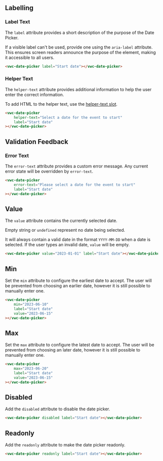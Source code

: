 ## Labelling

### Label Text

The `label` attribute provides a short description of the purpose of the Date Picker.

<vwc-note connotation="information" icon="accessibility-line" headline="Accessibility Tip">

If a visible label can't be used, provide one using the <nobr><code>aria-label</code></nobr> attribute. This ensures screen readers announce the purpose of the element, making it accessible to all users.
</vwc-note>

```html preview 460px
<vwc-date-picker label="Start date"></vwc-date-picker>
```

### Helper Text

The `helper-text` attribute provides additional information to help the user enter the correct information.

To add HTML to the helper text, use the [helper-text slot](/components/date-picker/code/#helper-text-slot).

```html preview 460px
<vwc-date-picker
	helper-text="Select a date for the event to start"
	label="Start date"
></vwc-date-picker>
```

## Validation Feedback

### Error Text

The `error-text` attribute provides a custom error message. Any current error state will be overridden by `error-text`.

```html preview 460px
<vwc-date-picker
	error-text="Please select a date for the event to start"
	label="Start date"
></vwc-date-picker>
```

## Value

The `value` attribute contains the currently selected date.

Empty string or `undefined` represent no date being selected.

It will always contain a valid date in the format `YYYY-MM-DD` when a date is selected. If the user types an invalid date, `value` will be empty.

```html preview 460px
<vwc-date-picker value="2023-01-01" label="Start date"></vwc-date-picker>
```

## Min

Set the `min` attribute to configure the earliest date to accept. The user will be prevented from choosing an earlier date, however it is still possible to manually enter one.

```html preview 460px
<vwc-date-picker
	min="2023-06-10"
	label="Start date"
	value="2023-06-15"
></vwc-date-picker>
```

## Max

Set the `max` attribute to configure the latest date to accept. The user will be prevented from choosing an later date, however it is still possible to manually enter one.

```html preview 460px
<vwc-date-picker
	max="2023-06-20"
	label="Start date"
	value="2023-06-15"
></vwc-date-picker>
```

## Disabled

Add the `disabled` attribute to disable the date picker.

```html preview
<vwc-date-picker disabled label="Start date"></vwc-date-picker>
```

## Readonly

Add the `readonly` attribute to make the date picker readonly.

```html preview
<vwc-date-picker readonly label="Start date"></vwc-date-picker>
```
